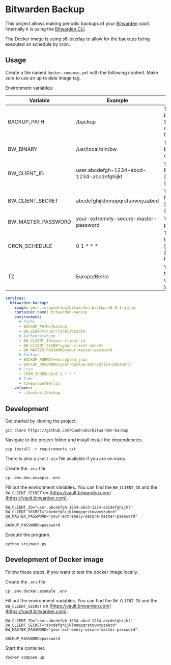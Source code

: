 # Bitwarden Backup

This project allows making periodic backups of your [Bitwarden](https://bitwarden.com/) vault.
Internally it is using the [Bitwarden CLI](https://bitwarden.com/help/cli/).

The Docker image is using [s6-overlay](https://github.com/just-containers/s6-overlay) to allow for the backups being executed on schedule by cron.

## Usage

Create a file named `docker-compose.yml` with the following content.
Make sure to use an up to date image tag.

Environment variables:

| Variable           | Example                                   | Description                                                                                                                                                  |
| ------------------ | ----------------------------------------- | ------------------------------------------------------------------------------------------------------------------------------------------------------------ |
| BACKUP_PATH        | /backup                                   | The path to store backups in **inside** the container. Shouldn't change, instead change the volume mapping to access your backups.                           |
| BW_BINARY          | /usr/local/bin/bw                         | The path to the Bitwarden CLI binary. Shouldn't need to change.                                                                                              |
| BW_CLIENT_ID       | user.abcdefgh-1234-abcd-1234-abcdefghijkl | Your Bitwarden client id. Retrieve from [https://vault.bitwarden.com](https://vault.bitwarden.com).                                                          |
| BW_CLIENT_SECRET   | abcdefghijklmnopqrstuvwxyzabcd            | Your Bitwarden client secret. Retrieve from [https://vault.bitwarden.com](https://vault.bitwarden.com).                                                      |
| BW_MASTER_PASSWORD | your-extremely-secure-master-password     | Your Bitwarden master password.                                                                                                                              |
| CRON_SCHEDULE      | 0 1 \* \* \*                              | The cron schedule on which to run the backup. Use [https://crontab.guru/](https://crontab.guru/) for help generating one.                                    |
| TZ                 | Europe/Berlin                             | Your timezone. Needed for the cron job to work correctly. Here is a [List of valid timezones](https://en.wikipedia.org/wiki/List_of_tz_database_time_zones). |

```yml
services:
  bitwarden-backup:
    image: ghcr.io/quadrubo/bitwarden-backup:v0.0.1-alpha
    container_name: bitwarden-backup
    environment:
      # Paths
      - BACKUP_PATH=/backup
      - BW_BINARY=/usr/local/bin/bw
      # Authentication
      - BW_CLIENT_ID=your-client-id
      - BW_CLIENT_SECRET=your-client-secret
      - BW_MASTER_PASSWORD=your-master-password
      # Backups
      - BACKUP_FORMAT=encrypted_json
      - BACKUP_PASSWORD=your-backup-encryption-password
      # Cron
      - CRON_SCHEDULE=0 1 * * *
      # Time
      - TZ=Europe/Berlin
    volumes:
      - ./backup:/backup
```

## Development

Get started by cloning the project.

```shell
git clone https://github.com/Quadrubo/bitwarden-backup
```

Navigate to the project folder and install install the dependencies.

```shell
pip install -r requirements.txt
```

There is also a `shell.nix` file available if you are on nixos.

Create the `.env` file.

```shell
cp .env.dev.example .env
```

Fill out the environment variables.
You can find the `BW_CLIENT_ID` and the `BW_CLIENT_SECRET` on [https://vault.bitwarden.com](https://vault.bitwarden.com).

```shell
BW_CLIENT_ID="user.abcdefgh-1234-abcd-1234-abcdefghijkl"
BW_CLIENT_SECRET="abcdefghijklmnopqrstuvwxyzabcd"
BW_MASTER_PASSWORD="your-extremely-secure-master-password"

BACKUP_PASSWORD=password
```

Execute the program.

```shell
python src/main.py
```

## Development of Docker image

Follow these steps, if you want to test the docker image locally.

Create the `.env` file.

```shell
cp .env.docker.example .env
```

Fill out the environment variables.
You can find the `BW_CLIENT_ID` and the `BW_CLIENT_SECRET` on [https://vault.bitwarden.com](https://vault.bitwarden.com).

```shell
BW_CLIENT_ID="user.abcdefgh-1234-abcd-1234-abcdefghijkl"
BW_CLIENT_SECRET="abcdefghijklmnopqrstuvwxyzabcd"
BW_MASTER_PASSWORD="your-extremely-secure-master-password"

BACKUP_PASSWORD=password
```

Start the container.

```shell
docker compose up
```
